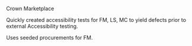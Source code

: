 Crown Marketplace

Quickly created accessibility tests for FM, LS, MC to yield defects prior to external Accessibility testing.

Uses seeded procurements for FM.
